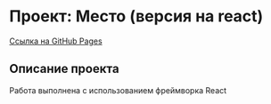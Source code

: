 # Проект: Место (версия на react)

[Ссылка на GitHub Pages](https://f3nett.github.io/mesto-react)

## Описание проекта

Работа выполнена с использованием фреймворка React
